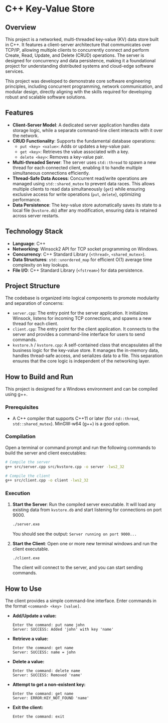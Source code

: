 # C++ Key-Value Store

## Overview

This project is a networked, multi-threaded key-value (KV) data store built in C++. It features a client-server architecture that communicates over TCP/IP, allowing multiple clients to concurrently connect and perform Create, Read, Update, and Delete (CRUD) operations. The server is designed for concurrency and data persistence, making it a foundational project for understanding distributed systems and cloud-edge software services.

This project was developed to demonstrate core software engineering principles, including concurrent programming, network communication, and modular design, directly aligning with the skills required for developing robust and scalable software solutions.

## Features

*   **Client-Server Model**: A dedicated server application handles data storage logic, while a separate command-line client interacts with it over the network.
*   **CRUD Functionality**: Supports the fundamental database operations:
    *   `put <key> <value>`: Adds or updates a key-value pair.
    *   `get <key>`: Retrieves the value associated with a key.
    *   `delete <key>`: Removes a key-value pair.
*   **Multi-threaded Server**: The server uses `std::thread` to spawn a new thread for each connected client, enabling it to handle multiple simultaneous connections efficiently.
*   **Thread-Safe Data Access**: Concurrent read/write operations are managed using `std::shared_mutex` to prevent data races. This allows multiple clients to read data simultaneously (`get`) while ensuring exclusive access for write operations (`put`, `delete`), optimizing performance.
*   **Data Persistence**: The key-value store automatically saves its state to a local file (`kvstore.db`) after any modification, ensuring data is retained across server restarts.

## Technology Stack

*   **Language**: C++
*   **Networking**: Winsock2 API for TCP socket programming on Windows.
*   **Concurrency**: C++ Standard Library (`<thread>`, `<shared_mutex>`).
*   **Data Structures**: `std::unordered_map` for efficient O(1) average time complexity on key lookups.
*   **File I/O**: C++ Standard Library (`<fstream>`) for data persistence.

## Project Structure

The codebase is organized into logical components to promote modularity and separation of concerns:

*   `server.cpp`: The entry point for the server application. It initializes Winsock, listens for incoming TCP connections, and spawns a new thread for each client.
*   `client.cpp`: The entry point for the client application. It connects to the server and provides a command-line interface for users to send commands.
*   `kvstore.h` / `kvstore.cpp`: A self-contained class that encapsulates all the business logic for the key-value store. It manages the in-memory data, handles thread-safe access, and serializes data to a file. This separation ensures that the core logic is independent of the networking layer.

## How to Build and Run

This project is designed for a Windows environment and can be compiled using g++.

### Prerequisites

*   A C++ compiler that supports C++11 or later (for `std::thread`, `std::shared_mutex`). MinGW-w64 (g++) is a good option.

### Compilation

Open a terminal or command prompt and run the following commands to build the server and client executables:

```bash
# Compile the server
g++ src/server.cpp src/kvstore.cpp -o server -lws2_32

# Compile the client
g++ src/client.cpp -o client -lws2_32
```

### Execution

1.  **Start the Server**: Run the compiled server executable. It will load any existing data from `kvstore.db` and start listening for connections on port 9000.
    ```bash
    ./server.exe
    ```
    You should see the output: `Server running on port 9000...`

2.  **Start the Client**: Open one or more new terminal windows and run the client executable.
    ```bash
    ./client.exe
    ```
    The client will connect to the server, and you can start sending commands.

## How to Use

The client provides a simple command-line interface. Enter commands in the format `<command> <key> [value]`.

*   **Add/Update a value:**
    ```
    Enter the command: put name john
    Server: SUCCESS: Added 'john' with key 'name'
    ```

*   **Retrieve a value:**
    ```
    Enter the command: get name
    Server: SUCCESS: name = john
    ```

*   **Delete a value:**
    ```
    Enter the command: delete name
    Server: SUCCESS: Removed 'name'
    ```

*   **Attempt to get a non-existent key:**
    ```
    Enter the command: get name
    Server: ERROR:KEY_NOT_FOUND 'name'
    ```

*   **Exit the client:**
    ```
    Enter the command: exit
    ```